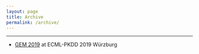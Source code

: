 ```yaml
---
layout: page
title: Archive
permalink: /archive/
---
```

---
* [GEM 2019]({{site.baseurl}}/../archive/2019/) at ECML-PKDD 2019 Würzburg